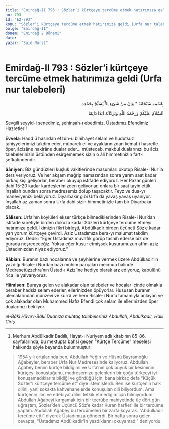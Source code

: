 ```yaml
---
title: "Emirdağ-II 793 : Sözler’i kürtçeye tercüme etmek hatırımıza geldi (Urfa nur talebeleri)"
no: 793
id: "E2-793"
konu: "Sözler’i kürtçeye tercüme etmek hatırımıza geldi (Urfa nur talebeleri)"
bolge: "Emirdağ-II"
donem: "Emirdağ 2 Dönemi"
date: 
yazar: "Said Nursî"
---
```


# Emirdağ-II 793 : Sözler’i kürtçeye tercüme etmek hatırımıza geldi (Urfa nur talebeleri)

<p class="arabic" dir="rtl" title="Meal: “Subhân Allah’ın adıyla” * “Hiçbir şey yoktur ki O'nu hamd ile tesbih etmesin” [İsrâ 17:44]">بِاسْمِهِ سُبْحَانَهُ * وَاِنْ مِنْ شَىْءٍ اِلاَّ يُسَبِّحُ بِحَمْدِهِ</p>

<p class="arabic" dir="rtl" title="Meal: “Allah’ın selâmı, rahmeti ve bereketleri, ebedî ve dâimî olarak üzerinize olsun.”">اَلسَّلاَمُ عَلَيْكُمْ وَرَحْمَةُ اللّٰهِ وَبَرَكَاتُهُ اَبَدًا دَائِمًا</p>

Sevgili seyyid-i senedimiz, şehinşah-ı ebedîmiz, Üstadımız Efendimiz Hazretleri!

**Evvela**: Hadd ü hasırdan efzûn-u bînihayet selam ve hudutsuz tahiyyelerimizi takdim eder, mübarek el ve ayaklarınızdan kemal-i hasretle öper, âcizâne hakirâne dualar eder... müstecab, makbul dualarınızı bu âciz talebelerinizin üstünden esirgememek sizin o âli himmetinizin fart-ı şefkatindendir.

**Sâniyen**: Biz gündüzleri kuşluk vakitlerinde masumları okutup Risale-i Nur’la ders veriyoruz. Ve her akşam mağrip namazından sonra yarım saat kadar birkaç kişi geliyorlar, beraber okuyup istifade ediyoruz. Her Pazar günleri dahi 15-20 kadar kardeşlerimizden geliyorlar, onlara bir saat tayin ettik. İnşallah bundan sonra medresemiz dolup taşacaktır. Feyz ve dua-yı maneviyenizi bekliyoruz. Diyarbakır gibi Urfa da yavaş yavaş uyanıyor. İnşallah az zaman sonra Urfa dahi sizin himmetinizle tam bir Diyarbakır olacak.

**Sâlisen**: Urfa’nın köylüleri ekser türkçe bilmediklerinden Risale-i Nur’dan istifade suretiyle birden dokuza kadar Sözleri kürtçeye tercüme etmeyi hatırımıza geldi. İkimizin fikri birleşti, Abdülkadir birden üçüncü Söz’e kadar yarı yorum kürtçeye çevirdi. Aziz Üstadımıza bera-yı malumat takdim ediyoruz. Dedik: “Eğer Üstadımız muvafık görüp tashih ederse biz de burada neşredeceğiz. Yoksa eğer kusur etmişsek kusurumuzun affını aziz Üstadımızdan niyaz ediyoruz.”

**Râbian**: Buranın bazı hocalarına ve şeyhlerine vermek üzere Abdülkadir’in yazdığı Risale-i Nurdan bazı mühim parçaları mecmua halinde Medresetüzzehra’nın Üstad-ı Aziz’ine hediye olarak arz ediyoruz, kabulünü rica ile yalvarıyoruz.

**Hâmisen**: Buraya gelen ve alakadar olan talebeler ve hocalar içinde olmakla beraber hadsiz selam ederler, ellerinizden öpüyorlar. Hususan buranın ulemalarından münzevi ve kurrâ ve hem Risale-i Nur’u tamamıyla anlayan ve çok alakadar olan Muhammed Hafız Efendi çok selam ile ellerinizden öper dualarınızı bekliyor.

*el-Bâkî Hüve’l-Bâkî*
*Duanıza muhtaç talebeleriniz*
*Abdullah, Abdülkadir, Halil Çiriş*

***

1. Merhum Abdülkadir Badıllı, Hayat-ı Nuriyem adlı kitabının 85-86. sayfalarında, bu mektupta bahsi geçen “Kürtçe Tercüme” meselesi hakkında şöyle beyanda bulunmuştur:
> 1954 yılı ortalarında ben, Abdullah Yeğin ve Hüsnü Bayramoğlu Ağabeyler, beraber Urfa Nur Medresesinde kalıyoruz. Abdullah Ağabey benim kürtçe bildiğimi ve Urfa’nın çok büyük bir kesiminin kürtçeyi konuştuğunu, medresemize gelenlerin bir çoğu türkçeyi iyi konuşamadıklarını bildiği ve gördüğü için, bana birkaç defa “Küçük Sözler’i kürtçeye tercüme et” diye istemişlerdi. Ben ise kürtçenin halk dilini, yani sokakta kahvehanelerde konuşulan dili biliyordum. Ama kürtçenin ilim ve edebiyat dilini tetkik etmediğim için bilmiyordum. Abdullah Ağabeyi kırmamak için bir tecrübe mahiyetinde üç dört gün uğraştım, Sözler’den Üçüncü Söz’e kadar Kuran harfleri ile bir tercüme yaptım. Abdullah Ağabey bu tercümeleri bir zarfa koyarak. “Abdulkadir tercüme etti” diyerek Üstadımıza gönderdi. Bir hafta sonra gelen cevapta, “Üstadımız Abdülkadir’in yazdıklarını okuyamadı” deniyordu.
